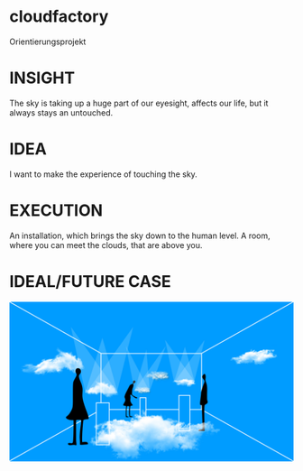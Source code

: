 # cloudfactory
Orientierungsprojekt

# INSIGHT
The sky is taking up a huge part of our eyesight, affects our life, 
but it always stays an untouched.

# IDEA
I want to make the experience of touching the sky. 

# EXECUTION
An installation, which brings the sky down to the human level. 
A room, where you can meet the clouds, that are above you.

# IDEAL/FUTURE CASE
![alt text](https://github.com/ritaeperjesi/cloudfactory/blob/master/1.jpg)
